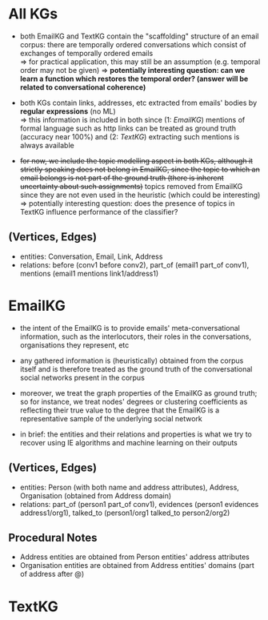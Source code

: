 # All KGs

- both EmailKG and TextKG contain the "scaffolding" structure of an email corpus: there are temporally ordered conversations which consist of exchanges of temporally ordered emails <br>
 => for practical application, this may still be an assumption (e.g. temporal order may not be given) => **potentially interesting question: can we learn a function which restores the temporal order? (answer will be related to conversational coherence)**


- both KGs contain links, addresses, etc extracted from emails' bodies by **regular expressions** (no ML) <br>
  => this information is included in both since (1: _EmailKG_) mentions of formal language such as http links can be treated as ground truth (accuracy near 100%) and (2: _TextKG_) extracting such mentions is always available  
  
- ~~for now, we include the topic modelling aspect in both KGs, although it strictly speaking does not belong in EmailKG, since the topic to which an email belongs is not part of the ground truth (there is inherent uncertainty about such assignments)~~ topics removed from EmailKG since they are not even used in the heuristic  (which could be interesting) => potentially interesting question: does the presence of topics in TextKG influence performance of the classifier?


## (Vertices, Edges)

 - entities: Conversation, Email, Link, Address
 - relations: before (conv1 before conv2), part_of (email1 part_of conv1), mentions (email1 mentions link1/address1)

# EmailKG

- the intent of the EmailKG is to provide emails' meta-conversational information, such as the interlocutors, their roles in the conversations, organisations they represent, etc

- any gathered information is (heuristically) obtained from the corpus itself and is therefore treated as the ground truth of the conversational social networks present in the corpus

- moreover, we treat the graph properties of the EmailKG as ground truth; so for instance, we treat nodes' degrees or clustering coefficients as reflecting their true value to the degree that the EmailKG is a representative sample of the underlying social network


- in brief: the entities and their relations and properties is what we try to recover using IE algorithms and machine learning on their outputs


## (Vertices, Edges)
  - entities: Person (with both name and address attributes), Address, Organisation (obtained from Address domain)
  - relations: part_of (person1 part_of conv1), evidences (person1 evidences address1/org1), talked_to (person1/org1 talked_to person2/org2)


## Procedural Notes
  - Address entities are obtained from Person entities' address attributes
  - Organisation entities are obtained from Address entities' domains (part of address after @)


# TextKG

